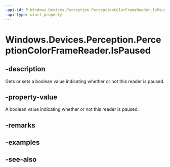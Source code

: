 ----api-id: P:Windows.Devices.Perception.PerceptionColorFrameReader.IsPaused
-api-type: winrt property
---<!-- Property syntaxpublic bool IsPaused { get;  set; }--># Windows.Devices.Perception.PerceptionColorFrameReader.IsPaused## -descriptionGets or sets a boolean value indicating whether or not this reader is paused.## -property-valueA boolean value indicating whether or not this reader is paused.## -remarks## -examples## -see-also